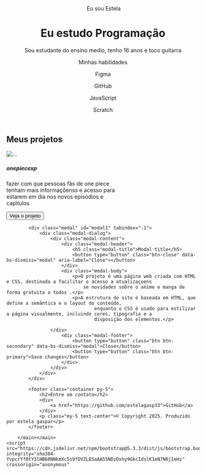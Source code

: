 <!DOCTYPE html>
<html lang="pt-br">

<head>
    <meta charset="UTF-8" />
    <meta name="viewport" content="width=device-width, initial-scale=1.0" />
    <link href="https://cdn.jsdelivr.net/npm/bootstrap@5.3.3/dist/css/bootstrap.min.css" rel="stylesheet" integrity="sha384-QWTKZyjpPEjISv5WaRU9OFeRpok6YctnYmDr5pNlyT2bRjXh0JMhjY6hW+ALEwIH"  crossorigin="anonymous"  />
    <link rel="stylesheet" href="style.css" />
    <title>Meu portfólio</title>
  </head>

<body>
    <header class="container text-center">
        <img src="" alt="" srcset="">
        <pclass="lead">Eu sou Estela</p>
        <h1>Eu estudo Programação</h1>
        <pclass="lead">Sou estudante do ensino medio, tenho 16 anos e toco guitarra</p>
        <pclass="lead">Minhas habilidades</p>
        <div>
            <p class="badge bg-secondary">Figma</p>
            <p class="badge bg-secondary">GitHub</p>
            <p class="badge bg-secondary">JavaScript</p>
            <p class="badge bg-secondary">Scratch</p>
        </div>
    </header>
    <main class="container">
        <h2>Meus projetos</h2>
            <div class="row">
                <div class="col-md-4"></div>
                    <div class="card" style="width: 18rem;">
                        <img src="..." class="card-img-top" alt="...">
                        <div class="card-body">
                            <h5 class="card-title">onepiecexp</h5>
                            <p class="card-text">fazer com que pessoas fãs de one piece tenham mais informaçõenss e acesso para estarem em dia nos novos episódios e capitulos </p>
                            <button type="button" class="btn btn-link" data-bs-toggle="modal" data-bs-target="#modal1">Veja o projeto</button>
                        </div>
                    </div>
            </div>

            <div class="modal" id="modal1" tabindex="-1">
                <div class="modal-dialog">
                    <div class="modal-content">
                        <div class="modal-header">
                            <h5 class="modal-title">Modal title</h5>
                            <button type="button" class="btn-close" data-bs-dismiss="modal" aria-label="Close"></button>
                        </div>
                        <div class="modal-body">
                            <p>O projeto é uma página web criada com HTML e CSS, destinada a facilitar o acesso a atualizaçoens 
                                se novidades sobre o anime e manga de forma gratuita a todos .</p>
                            <p>A estrutura do site é baseada em HTML, que define a semântica e o layout do conteúdo,
                                    enquanto o CSS é usado para estilizar a página visualmente, incluindo cores, tipografia e a
                                    disposição dos elementos.</p>
                            
                    </div>
                        <div class="modal-footer">
                            <button type="button" class="btn btn-secondary" data-bs-dismiss="modal">Close</button>
                            <button type="button" class="btn btn-primary">Save changes</button>
                        </div>
                    </div>
                </div>
            </div>

            <footer class="container py-5">
                <h2>Entre em contato</h2>
                <div>
                    <a href="https://github.com/estelagasp33">GitHub</a>
                </div>
                <p class="my-5 text-center">© Copyright 2025. Produzido por estela gaspar</p>
            </footer>
            
        </main></main>
    <script
    src="https://cdn.jsdelivr.net/npm/bootstrap@5.3.3/dist/js/bootstrap.bundle.min.js"
    integrity="sha384-YvpcrYf0tY3lHB60NNkmXc5s9fDVZLESaAA55NDzOxhy9GkcIdslK1eN7N6jIeHz"
    crossorigin="anonymous"
  ></script>
</body>

</html>
